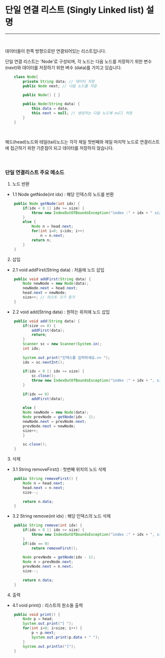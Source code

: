 # 단일 연결 리스트 (Singly Linked list) 설명
---
</br>

데이터들이 한쪽 방향으로만 연결되어있는 리스트입니다.
</br>

단일 연결 리스트는 'Node'로 구성되며, 각 노드는 다음 노드를 저장하기 위한 변수 (next)와
데이터를 저장하기 위한 벼수 (data)를 가지고 있습니다.
```java
	class Node{
		private String data; // 데이터 저장
		public Node next; // 다음 노드를 저장

		public Node() { }
		
		public Node(String data) {
			this.data = data;
			this.next = null; // 생성자는 다음 노드에 null 저장
		}
	}
```

</br>

헤드(head)노드와 테일(tail)노드는 각각 제일 첫번째와 제일 마지막 노드로
연결리스트에 접근하기 위한 기준점이 되고 데이터를 저장하지 않습니다.
</br>
</br>
</br>

### 단일 연결리스트 주요 메소드
1. 노드 반환
- 1.1 Node getNode(int idx) : 해당 인덱스의 노드를 반환
```java
	public Node getNode(int idx) {
		if(idx < 0 || idx >= size) {
			throw new IndexOutOfBoundsException("index :" + idx + " size :" + size);
		}
		else {
			Node n = head.next;
			for(int i=0; i<idx; i++)
				n = n.next;
			return n;
		}
	}
```

2. 삽입
- 2.1 void addFirst(String data) : 처음에 노드 삽입
``` java
	public void addFirst(String data) {
		Node newNode = new Node(data);
		newNode.next = head.next;
		head.next = newNode;
		size++; // 리스트 크기 증가
	}
```

- 2.2 void add(String data) : 원하는 위치에 노드 삽입
```java
	public void add(String data) {
		if(size == 0) {
			addFirst(data);
			return;
		}
		Scanner sc = new Scanner(System.in);
		int idx;
		
		System.out.print("인덱스를 입력하세요.>> ");
		idx = sc.nextInt();
		
		if(idx < 0 || idx >= size) {
			sc.close();
			throw new IndexOutOfBoundsException("index :" + idx + ", size :" + size);
		}
		
		if(idx == 0)
			addFirst(data);
		
		else {
		Node newNode = new Node(data);
		Node prevNode = getNode(idx - 1);
		newNode.next = prevNode.next;
		prevNode.next = newNode;
		size++;
		}
		
		sc.close();
	}
```

3. 삭제
- 3.1 String removeFirst() : 첫번째 위치의 노드 삭제
```java
	public String removeFirst() {
		Node n = head.next;
		head.next = n.next;
		size--;
		
		return n.data;
	}
```

- 3.2 String remove(int idx) : 해당 인덱스의 노드 삭제
```java
	public String remove(int idx) {
		if(idx < 0 || idx >= size) {
			throw new IndexOutOfBoundsException("index :" + idx + ", size :" + size);
		}
		if(idx == 0)
			return removeFirst();
		
		Node prevNode = getNode(idx - 1);
		Node n = prevNode.next;
		prevNode.next = n.next;
		size--;
		
		return n.data;
	}
```

4. 출력
- 4.1 void print() : 리스트의 원소들 출력
```java
	public void print() {
		Node p = head;
		System.out.print("[ ");
		for(int i=0; i<size; i++) {
			p = p.next;
			System.out.print(p.data + " ");
		}
		System.out.println("]");
	}
```